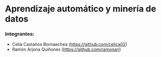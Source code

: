 # Aprendizaje automático y minería de datos

### Integrantes:
- Celia Castaños Bornaechea (https://github.com/celica02)
- Ramón Arjona Quiñones (https://github.com/ramonarj)
